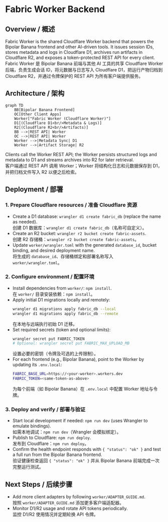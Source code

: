# Fabric Worker Backend

## Overview / 概述
Fabric Worker is the shared Cloudflare Worker backend that powers the Bipolar Banana frontend and other AI-driven tools. It issues session IDs, stores metadata and logs in Cloudflare D1, archives run artifacts in Cloudflare R2, and exposes a token-protected REST API for every client.  
Fabric Worker 是 Bipolar Banana 前端与其他 AI 工具的共享 Cloudflare Worker 后端，负责生成会话 ID，将元数据与日志写入 Cloudflare D1，把运行产物归档到 Cloudflare R2，并通过令牌保护的 REST API 为所有客户端提供服务。

## Architecture / 架构
```mermaid
graph TD
    BB[Bipolar Banana Frontend]
    OC[Other Client Apps]
    Worker["Fabric Worker (Cloudflare Worker)"]
    D1[(Cloudflare D1<br/>Metadata & Logs)]
    R2[(Cloudflare R2<br/>Artifacts)]
    BB -->|REST API| Worker
    OC -->|REST API| Worker
    Worker -->|Metadata Sync| D1
    Worker -->|Artifact Storage| R2
```
Clients call the Worker REST API; the Worker persists structured logs and metadata to D1 and streams archives into R2 for later retrieval.  
客户端通过 REST API 调用 Worker；Worker 将结构化日志和元数据保存到 D1，并把归档文件写入 R2 以便之后检索。

## Deployment / 部署

### 1. Prepare Cloudflare resources / 准备 Cloudflare 资源
- Create a D1 database: `wrangler d1 create fabric_db` (replace the name as needed).  
  创建 D1 数据库：`wrangler d1 create fabric_db`（名称可自定义）。
- Create an R2 bucket: `wrangler r2 bucket create fabric-assets`.  
  创建 R2 存储桶：`wrangler r2 bucket create fabric-assets`。
- Update `worker/wrangler.toml` with the generated `database_id`, bucket binding, and desired deployment name.  
  将生成的 `database_id`、存储桶绑定和部署名称写入 `worker/wrangler.toml`。

### 2. Configure environment / 配置环境
- Install dependencies from `worker/`: `npm install`.  
  在 `worker/` 目录安装依赖：`npm install`。
- Apply initial D1 migrations locally and remotely:  
  ```bash
  wrangler d1 migrations apply fabric_db --local
  wrangler d1 migrations apply fabric_db --remote
  ```  
  在本地与远端执行初始 D1 迁移。
- Set required secrets (token and optional limits):  
  ```bash
  wrangler secret put FABRIC_TOKEN
  # Optional: wrangler secret put FABRIC_MAX_UPLOAD_MB
  ```  
  设置必要的密钥（令牌及可选的上传限制）。
- For each frontend (e.g., Bipolar Banana), point to the Worker by updating its `.env.local`:  
  ```bash
  FABRIC_BASE_URL=https://<your-worker>.workers.dev
  FABRIC_TOKEN=<same-token-as-above>
  ```  
  为每个前端（如 Bipolar Banana）在 `.env.local` 中配置 Worker 地址与令牌。

### 3. Deploy and verify / 部署与验证
- Start local development if needed: `npm run dev` (uses Wrangler to emulate bindings).  
  如需本地调试：`npm run dev`（Wrangler 会模拟绑定）。
- Publish to Cloudflare: `npm run deploy`.  
  发布到 Cloudflare：`npm run deploy`。
- Confirm the health endpoint responds with `{ "status": "ok" }` and test a full run from the Bipolar Banana frontend.  
  验证健康检查返回 `{ "status": "ok" }` 并从 Bipolar Banana 前端完成一次完整运行测试。

## Next Steps / 后续步骤
- Add more client adapters by following `worker/ADAPTER_GUIDE.md`.  
  按照 `worker/ADAPTER_GUIDE.md` 添加更多客户端适配器。
- Monitor D1/R2 usage and rotate API tokens periodically.  
  监控 D1/R2 使用情况并定期轮换 API 令牌。
